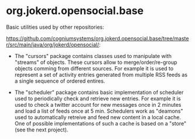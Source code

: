 org.jokerd.opensocial.base
==========================

Basic utilities used by other repositories:

https://github.com/cogniumsystems/org.jokerd.opensocial.base/tree/master/src/main/java/org/jokerd/opensocial/:

- The "cursors" package contains  classes used to manipulate with
"streams" of objects. These cursors allow to merge/order/re-group
objects comming from different sources. For example it is used to
represent a set of activity entries generated from multiple RSS feeds
as a single sequence of ordered entires.

- The "scheduler" package contains basic implementation of scheduler
used to periodically check and retrieve new entries. For example it is
used to check a twitter account for new messages once in 2 minutes and
load a list of feeds once at 5 min. Schedulers work as "deamons"  used
to automatically retreive and feed new content in a local cache. One
of possible implementations of such a cache is based on a "store" (see
the next project).
